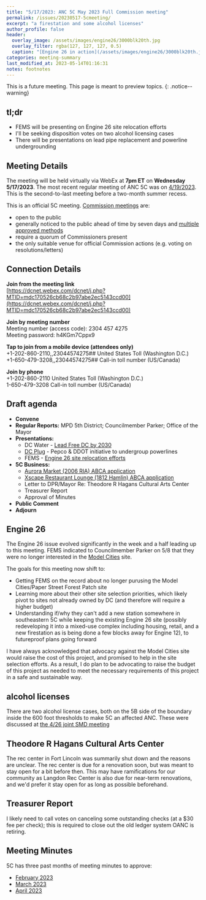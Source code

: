 ```yaml
---
title: "5/17/2023: ANC 5C May 2023 Full Commission meeting"
permalink: /issues/20230517-5cmeeting/
excerpt: "a firestation and some alcohol licenses"
author_profile: false
header:
  overlay_image: /assets/images/engine26/3000blk20th.jpg
  overlay_filter: rgba(127, 127, 127, 0.5)
  caption: "[Engine 26 in action](/assets/images/engine26/3000blk20th.jpg)"
categories: meeting-summary
last_modified_at: 2023-05-14T01:16:31
notes: footnotes
---
```

This is a future meeting. This page is meant to preview topics.
{: .notice--warning}

## tl;dr
- FEMS will be presenting on Engine 26 site relocation efforts
- I'll be seeking disposition votes on two alcohol licensing cases
- There will be presentations on lead pipe replacement and powerline undergrounding

## Meeting Details
The meeting will be held virtually via WebEx at **7pm ET** on **Wednesday 5/17/2023**. The most recent regular meeting of ANC 5C was on [4/19/2023](/issues/20230419-5cmeeting/). This is the second-to-last meeting before a two-month summer recess.

This is an official 5C meeting. [Commission meetings](https://code.dccouncil.gov/us/dc/council/code/sections/1-309.11#(b)(1)) are:
- open to the public
- generally noticed to the public ahead of time by seven days and [multiple approved methods](https://code.dccouncil.gov/us/dc/council/code/sections/1-309.11#(c))
- require a quorum of Commissioners present
- the only suitable venue for official Commission actions (e.g. voting on resolutions/letters)

## Connection Details
**Join from the meeting link**<br/>
[https://dcnet.webex.com/dcnet/j.php?MTID=mdc170526cb68c2b97abe2ec5143ccd00](https://dcnet.webex.com/dcnet/j.php?MTID=mdc170526cb68c2b97abe2ec5143ccd00)

**Join by meeting number**<br/>
Meeting number (access code): 2304 457 4275<br/>
Meeting password: h4KGm7Cppx9

**Tap to join from a mobile device (attendees only)**<br/>
+1-202-860-2110,,23044574275## United States Toll (Washington D.C.)<br/>
+1-650-479-3208,,23044574275## Call-in toll number (US/Canada)

**Join by phone**<br/>
+1-202-860-2110 United States Toll (Washington D.C.)<br/>
1-650-479-3208 Call-in toll number (US/Canada)

## Draft agenda
- **Convene**
- **Regular Reports:** MPD 5th District; Councilmember Parker; Office of the Mayor
- **Presentations:**
  - DC Water - [Lead Free DC by 2030](https://www.dcwater.com/lead)
  - [DC Plug](https://www.dcpluginfo.com/) - Pepco & DDOT initiative to undergroup powerlines
  - FEMS - [Engine 26 site relocation efforts](/issues/engine26/)
- **5C Business:**
  - [Aurora Market (2006 RIA) ABCA application](issues/20230426-jointmeeting/#aurora-market)
  - [Xscape Restaurant Lounge (1812 Hamlin) ABCA application](issues/20230426-jointmeeting/#xscape-restaurant-and-lounge)
  - Letter to DPR/Mayor Re: Theodore R Hagans Cultural Arts Center
  - Treasurer Report
  - Approval of Minutes
- **Public Comment**
- **Adjourn**

## Engine 26
The Engine 26 issue evolved significantly in the week and a half leading up to this meeting. FEMS indicated to Councilmember Parker on 5/8 that they were no longer interested in the [Model Cities](/issues/modelcities/) site.

The goals for this meeting now shift to:
- Getting FEMS on the record about no longer purusing the Model Cities/Paper Street Forest Patch site
- Learning more about their other site selection priorities, which likely pivot to sites not already owned by DC (and therefore will require a higher budget)
- Understanding if/why they can't add a new station somewhere in southeastern 5C while keeping the existing Engine 26 site (possibly redeveloping it into a mixed-use complex including housing, retail, and a new firestation as is being done a few blocks away for Engine 12), to futureproof plans going forward

I have always acknowledged that advocacy against the Model Cities site would raise the cost of this project, and promised to help in the site selection efforts. As a result, I do plan to be advocating to raise the budget of this project as needed to meet the necessary requirements of this project in a safe and sustainable way.

## alcohol licenses
There are two alcohol license cases, both on the 5B side of the boundary inside the 600 foot thresholds to make 5C an affected ANC. These were discussed at [the 4/26 joint SMD meeting](/issues/20230426-jointmeeting/)

## Theodore R Hagans Cultural Arts Center
The rec center in Fort Lincoln was summarily shut down and the reasons are unclear. The rec center is due for a renovation soon, but was meant to stay open for a bit before then. This may have ramifications for our community as Langdon Rec Center is also due for near-term renovations, and we'd prefer it stay open for as long as possible beforehand.

## Treasurer Report
I likely need to call votes on canceling some outstanding checks (at a $30 fee per check); this is required to close out the old ledger system OANC is retiring.

## Meeting Minutes
5C has three past months of meeting minutes to approve:
- [February 2023](/issues/20230215-5cmeeting/)
- [March 2023](/issues/20230315-5cmeeting/)
- [April 2023](/issues/20230419-5cmeeting/)
